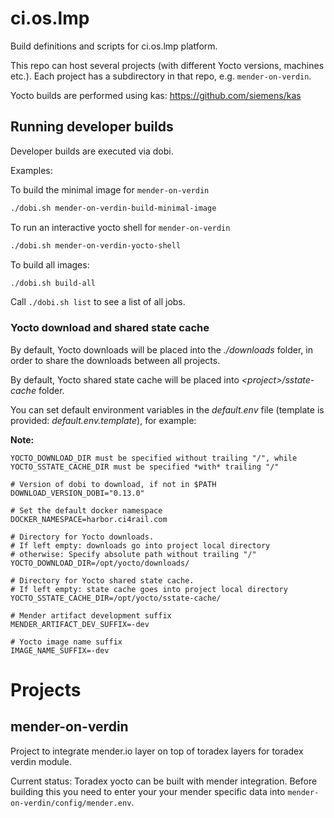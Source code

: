 # ci.os.lmp

Build definitions and scripts for ci.os.lmp platform.

This repo can host several projects (with different Yocto versions, machines etc.). Each project
has a subdirectory in that repo, e.g. `mender-on-verdin`.

Yocto builds are performed using kas: https://github.com/siemens/kas


## Running developer builds

Developer builds are executed via dobi. 

Examples:

To build the minimal image for `mender-on-verdin`

```bash
./dobi.sh mender-on-verdin-build-minimal-image
```

To run an interactive yocto shell for `mender-on-verdin`

```bash
./dobi.sh mender-on-verdin-yocto-shell
```

To build all images:

```bash
./dobi.sh build-all
```

Call `./dobi.sh list` to see a list of all jobs. 


### Yocto download and shared state cache

By default, Yocto downloads will be placed into the *./downloads* folder, in order
to share the downloads between all projects.

By default, Yocto shared state cache will be placed into *\<project\>/sstate-cache* folder.

You can set default environment variables in the *default.env* file (template is provided: *default.env.template*), for example:

**Note:**

`YOCTO_DOWNLOAD_DIR must be specified without trailing "/", while
YOCTO_SSTATE_CACHE_DIR must be specified *with* trailing "/"`

```
# Version of dobi to download, if not in $PATH
DOWNLOAD_VERSION_DOBI="0.13.0"

# Set the default docker namespace
DOCKER_NAMESPACE=harbor.ci4rail.com

# Directory for Yocto downloads.
# If left empty: downloads go into project local directory
# otherwise: Specify absolute path without trailing "/"
YOCTO_DOWNLOAD_DIR=/opt/yocto/downloads/

# Directory for Yocto shared state cache.
# If left empty: state cache goes into project local directory
YOCTO_SSTATE_CACHE_DIR=/opt/yocto/sstate-cache/

# Mender artifact development suffix
MENDER_ARTIFACT_DEV_SUFFIX=-dev

# Yocto image name suffix
IMAGE_NAME_SUFFIX=-dev
```

# Projects
## mender-on-verdin

Project to integrate mender.io layer on top of toradex layers for toradex verdin module.

Current status: Toradex yocto can be built with mender integration. 
Before building this you need to enter your your mender specific data into `mender-on-verdin/config/mender.env`.